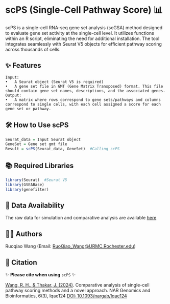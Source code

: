 # scPS (Single-Cell Pathway Score) 📊

scPS is a single-cell RNA-seq gene set analysis (scGSA) method designed to evaluate gene set activity at the single-cell level. It utilizes functions within an R script, eliminating the need for additional installation. The tool integrates seamlessly with Seurat V5 objects for efficient pathway scoring across thousands of cells.

## ✨ Features
	Input:
	•	A Seurat object (Seurat V5 is required)
	•	A gene set file in GMT (Gene Matrix Transposed) format. This file should contain gene set names, descriptions, and the associated genes.
	Output:
	•	A matrix where rows correspond to gene sets/pathways and columns correspond to single cells, with each cell assigned a score for each gene set or pathway.

## 🛠️ How to Use scPS
```R
Seurat_data = Input Seurat object  
GeneSet = Gene set gmt file  
Result = scPS(Seurat_data, GeneSet)  #Calling scPS  
```

## 📚 Required Libraries
```R
library(Seurat)  #Seurat V5
library(GSEABase)
library(genefilter)
```

## 🔗 Data Availability

The raw data for simulation and comparative analysis are available [here](https://drive.google.com/drive/folders/1Gvp4ydnJbHZEDIxLjyt0xrQcbMziwDBF?usp=drive_link)

## 👩‍🔬 Authors

Ruoqiao Wang (Email: RuoQiao_Wang@URMC.Rochester.edu)

## 📄 Citation

:sparkles: **Please cite when using** `scPS` :sparkles:

[Wang, R. H., & Thakar, J. (2024)](https://academic.oup.com/nargab/article/6/3/lqae124/7770961). Comparative analysis of single-cell pathway scoring methods and a novel approach. NAR Genomics and Bioinformatics, 6(3), lqae124
[DOI: 10.1093/nargab/lqae124](https://doi.org/10.1093/nargab/lqae124)


